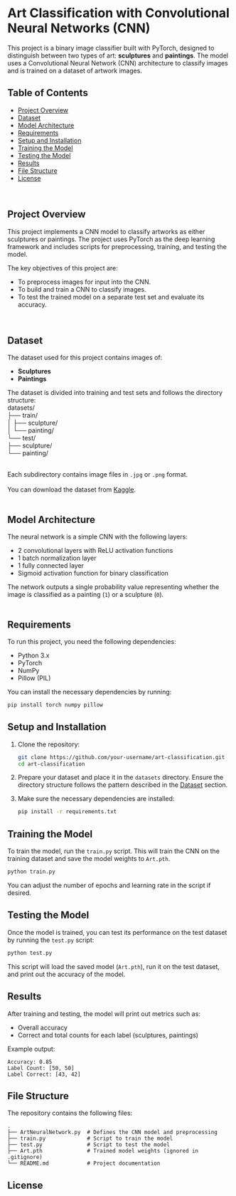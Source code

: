 # Art Classification with Convolutional Neural Networks (CNN)

This project is a binary image classifier built with PyTorch, designed to distinguish between two types of art: **sculptures** and **paintings**. The model uses a Convolutional Neural Network (CNN) architecture to classify images and is trained on a dataset of artwork images. <br>

## Table of Contents
- [Project Overview](#project-overview)  
- [Dataset](#dataset)  
- [Model Architecture](#model-architecture)  
- [Requirements](#requirements)  
- [Setup and Installation](#setup-and-installation)  
- [Training the Model](#training-the-model)  
- [Testing the Model](#testing-the-model)  
- [Results](#results)  
- [File Structure](#file-structure)  
- [License](#license)  
<br>

## Project Overview

This project implements a CNN model to classify artworks as either sculptures or paintings. The project uses PyTorch as the deep learning framework and includes scripts for preprocessing, training, and testing the model. <br>

The key objectives of this project are:  
- To preprocess images for input into the CNN.  
- To build and train a CNN to classify images.  
- To test the trained model on a separate test set and evaluate its accuracy.  
<br>

## Dataset

The dataset used for this project contains images of:  
- **Sculptures**  
- **Paintings**  

The dataset is divided into training and test sets and follows the directory structure:  <br>
datasets/<br>
  ├── train/<br>
   │    ├── sculpture/<br>
   │    └── painting/<br>
  └── test/<br>
       ├── sculpture/<br>
       └── painting/<br>
<br>

Each subdirectory contains image files in `.jpg` or `.png` format. <br>  
You can download the dataset from [Kaggle](https://www.kaggle.com/datasets/thedownhill/art-images-drawings-painting-sculpture-engraving).  
<br>

## Model Architecture

The neural network is a simple CNN with the following layers:  
- 2 convolutional layers with ReLU activation functions  
- 1 batch normalization layer  
- 1 fully connected layer  
- Sigmoid activation function for binary classification  

The network outputs a single probability value representing whether the image is classified as a painting (`1`) or a sculpture (`0`).  
<br>

## Requirements

To run this project, you need the following dependencies:  
- Python 3.x  
- PyTorch  
- NumPy  
- Pillow (PIL)

You can install the necessary dependencies by running:  
```bash
pip install torch numpy pillow
 ```

## Setup and Installation

1. Clone the repository:  
   ```bash
   git clone https://github.com/your-username/art-classification.git  
   cd art-classification
   ```

2. Prepare your dataset and place it in the `datasets` directory. Ensure the directory structure follows the pattern described in the [Dataset](#dataset) section.

3. Make sure the necessary dependencies are installed:  
   ```bash
   pip install -r requirements.txt
   ```

## Training the Model

To train the model, run the `train.py` script. This will train the CNN on the training dataset and save the model weights to `Art.pth`.  
```bash
python train.py
```

You can adjust the number of epochs and learning rate in the script if desired.

## Testing the Model

Once the model is trained, you can test its performance on the test dataset by running the `test.py` script:  
```bash
python test.py
```

This script will load the saved model (`Art.pth`), run it on the test dataset, and print out the accuracy of the model.

## Results

After training and testing, the model will print out metrics such as:  
- Overall accuracy  
- Correct and total counts for each label (sculptures, paintings)

Example output:
```
Accuracy: 0.85  
Label Count: [50, 50]  
Label Correct: [43, 42]
```

## File Structure

The repository contains the following files:
```
.
├── ArtNeuralNetwork.py  # Defines the CNN model and preprocessing  
├── train.py             # Script to train the model  
├── test.py              # Script to test the model  
├── Art.pth              # Trained model weights (ignored in .gitignore)  
└── README.md            # Project documentation
```

## License


